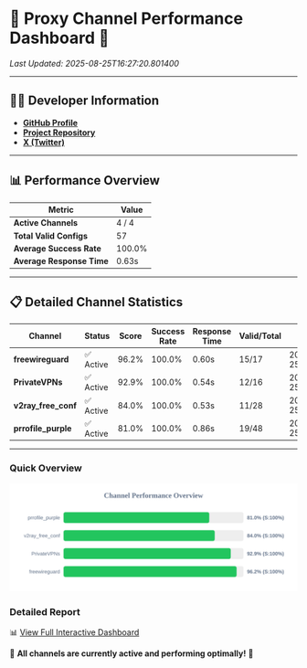# 🌟 Proxy Channel Performance Dashboard 🌟

_Last Updated: 2025-08-25T16:27:20.801400_

---

## 👩‍💻 Developer Information

- **[GitHub Profile](https://github.com/4n0nymou3)**  
- **[Project Repository](https://github.com/4n0nymou3/multi-proxy-config-fetcher)**  
- **[X (Twitter)](https://x.com/4n0nymou3)**  

---

## 📊 Performance Overview

| Metric                | Value       |
|-----------------------|-------------|
| **Active Channels**   | 4 / 4       |
| **Total Valid Configs** | 57          |
| **Average Success Rate** | 100.0%      |
| **Average Response Time** | 0.63s       |

---

## 📋 Detailed Channel Statistics

| Channel          | Status     | Score  | Success Rate | Response Time | Valid/Total | Last Success               |
|------------------|------------|--------|--------------|---------------|-------------|----------------------------|
| **freewireguard**  | ✅ Active  | 96.2%  | 100.0% | 0.60s         | 15/17       | 2025-08-25T16:27:20.799622 |
| **PrivateVPNs**  | ✅ Active  | 92.9%  | 100.0% | 0.54s         | 12/16       | 2025-08-25T16:27:20.176152 |
| **v2ray_free_conf**  | ✅ Active  | 84.0%  | 100.0% | 0.53s         | 11/28       | 2025-08-25T16:27:19.592867 |
| **prrofile_purple**  | ✅ Active  | 81.0%  | 100.0% | 0.86s         | 19/48       | 2025-08-25T16:27:18.994979 |

---

### Quick Overview
<div align="center">
  <a href="https://raw.githubusercontent.com/nullluser/NullRepo/refs/heads/main/assets/channel_stats_chart.svg">
    <img src="https://raw.githubusercontent.com/nullluser/NullRepo/refs/heads/main/assets/channel_stats_chart.svg" alt="Source Performance Statistics" width="800">
  </a>
</div>

### Detailed Report
📊 [View Full Interactive Dashboard](https://htmlpreview.github.io/?https://github.com/nullluser/NullRepo/blob/main/assets/performance_report.html)

🎉 **All channels are currently active and performing optimally!** 🎉
